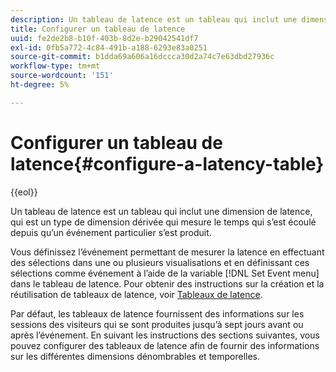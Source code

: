```yaml
---
description: Un tableau de latence est un tableau qui inclut une dimension de latence, qui est un type de dimension dérivée qui mesure le temps qui s’est écoulé depuis qu’un événement particulier s’est produit.
title: Configurer un tableau de latence
uuid: fe2de2b8-b10f-403b-8d2e-b29042541df7
exl-id: 0fb5a772-4c84-491b-a188-6293e83a0251
source-git-commit: b1dda69a606a16dccca30d2a74c7e63dbd27936c
workflow-type: tm+mt
source-wordcount: '151'
ht-degree: 5%

---
```


# Configurer un tableau de latence{#configure-a-latency-table}

{{eol}}

Un tableau de latence est un tableau qui inclut une dimension de latence, qui est un type de dimension dérivée qui mesure le temps qui s’est écoulé depuis qu’un événement particulier s’est produit.

Vous définissez l’événement permettant de mesurer la latence en effectuant des sélections dans une ou plusieurs visualisations et en définissant ces sélections comme événement à l’aide de la variable [!DNL Set Event menu] dans le tableau de latence. Pour obtenir des instructions sur la création et la réutilisation de tableaux de latence, voir [Tableaux de latence](../../../../home/c-get-started/c-analysis-vis/c-lat-tbls.md#concept-7c7339e257ff4727afdda8e692bbba44).

Par défaut, les tableaux de latence fournissent des informations sur les sessions des visiteurs qui se sont produites jusqu’à sept jours avant ou après l’événement. En suivant les instructions des sections suivantes, vous pouvez configurer des tableaux de latence afin de fournir des informations sur les différentes dimensions dénombrables et temporelles.
